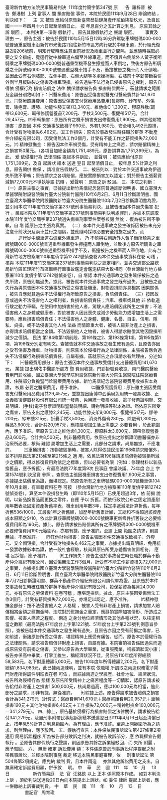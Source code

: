 臺灣新竹地方法院民事簡易判決  
111年度竹簡字第347號
原      告  羅梓晉  
被      告  鄭港樹  
上列
當事人
間
損害賠償
事件，本院於民國111年9月28日
辯論終結
，判決如下：
    主  文
被告
應給付原告新臺幣叁拾肆萬壹仟貳佰柒拾玖元，及自民國一一一年四月十六日起至清償日止，
按
年息百分之五計算之利息。
原告其餘之訴
駁回
。
本判決第一項得
假執行
。
原告其餘假執行之
聲請
駁回。　
    事實及理由
一、原告主張：被告於民國110年5月15日12時46分許駕駛車牌號碼000-000號普通重型機車沿新竹市光復路2段往新竹市區方向行駛於中線車道，於行經光復路2段206號前，明知行駛時應注意車前狀況及兩車並行之間隔，並應隨時採取必要之安全措施，竟逕行從中線車道右偏至外線車道，而不慎與右側訴外人黃子衡所騎乘之車牌號碼000-0000號普通重型機車發生擦撞而人車倒地，致後方原告所騎乘之車牌號碼000-0000號普通重型機車措手不及，衝撞被告之機車而人車倒地，並因此受有右側膝部、左側手部、右側大腿等多處挫擦傷、右膝前十字韌帶斷裂併外側半月板破裂之傷害及機車毀損。被告過失不法行為已侵害原告之權利，原告自得依
侵權行為
損害賠償之
法律
關係請求被告負
損害賠償責任
。茲就請求之範圍及金額分別敘明如下：㈠醫療費用：原告因受傷害就醫支付醫療費共計141,670元。㈡醫療照護費用：原告因受傷害支付醫療用品費用(含膠帶、紗布墊、外傷膏、除疤膏、護膝、功能性膝支架)13,340元、維他命C 1,300元、膠原胜肽(韌帶)3,600元、韌帶修護營養品7,200元、手杖3,500元、復健帶517元，合計29,457元。㈢車輛損害：原告所有之機車損害支出修復費用1,900元。㈣其他財物損害：原告因
本件
交通事故致褲子990元、外套1,980元、安全帽3,492元毀損，合計受有財物損失6,462元。㈤工作損失：原告於事故發生時任職於群英
不動產
仲介經紀有限公司，因受傷無法工作3個月，計受有不能工作之薪資損失72,000元。㈥
精神慰撫金
：原告因本件車禍受傷，受有精神上之痛苦，請求賠償精神上之損害150萬元。（各項目加總金額為1,751,489元，原告誤算為1,751,399元）。為此，
爰
依侵權行為
法律關係
提起本件訴訟，
並聲明
：被告應給付原告1,751,399元，及自
起訴狀
繕本
送達
翌日
起至清償日止，
按年息
5%計算之利息。原告願供
擔保
，請准宣告假執行。
二、被告則以：對於本件交通事故為伊過失所致不爭執；原告請求之各項賠償，應按實際損害加以認定；對於原告主張薪資減損72,000元不爭執等語
抗辯
，爰聲明：
原告之訴
駁回。
三、本院之判斷：
（一）原告主張之事實，已據提出新竹馬偕紀念醫院普通診斷證明書、國立臺灣大學醫學院附設醫院新竹臺大分院新竹醫院110年6月2日、6月11日診斷證明書、國立臺灣大學醫學院附設醫院新竹臺大分院生醫醫院110年7月2日診斷證明書為證，並引用本院111年度竹交簡字第237號刑事簡易判決，且被告確因本件過失傷害
犯行
，業經本院以111年度竹交簡字第237號刑事簡易判決判處罪刑，亦據本院調取本院111年度竹交簡字第237號過失傷害刑事案件案卷核閱
無訛
，復為被告所不爭執，自
堪
認原告之主張為真實。
（二）查本件交通事故之發生確係因被告未充分注意車前狀況及兩車並行之間隔，並應隨時採取必要安全措施之過失，而
　　　逕行從中線車道右偏至外線車道，
乃
不慎與右側訴外人黃子衡所騎乘之車牌號碼000-0000號普通重型機車發生擦撞而人車倒地，並致後方原告所騎乘之車牌號碼000-0000號普通重型機車措手不及，衝撞被告之機車而人車倒地，此有台灣新竹地方檢察署110年度偵字第12742號偵查卷內本件交通事故資料在卷
可稽
，
核與
本院111年度竹交簡字第237號刑事簡易判決之認定相同，並與交通部公路總局新竹區監理所竹苗區車輛行車事故鑑定會鑑定結果大致相同（參台灣新竹地方檢察署110年度偵字第12742號偵查卷），自
堪認
本件交通事故之發生確係被告之過失所致，原告則無過失。據此，被告就本件交通事故之發生既有過失，且被告之過失行為與原告因本件交通事故所受之傷害及機車、財物毀損間亦具相當
因果關係
，被告自應就其過失不法侵權行為所致原告之損害，負賠償責任。
（三）按因故意或過失不法侵害他人之權利者，負損害賠償責任；汽車、機車或其他
非
依軌道行駛之動力車輛，在使用中加損害於他人者，駕駛人應賠償因此所生之損害；不法侵害他人之身體或健康者，對於被害人因此喪失或減少勞動能力或增加生活上之需要時，應負損害賠償責任；不法侵害他人之身體、健康、名譽、自由、信用、隱私、貞操，或不法侵害其他人格
法益
而情節重大者，被害人雖非財產上之損害，亦得請求賠償相當之金額。不法毀損他人之物者，被害人得請求賠償其物因毀損所減少之價額。
民法
第184條第1項前段、第191條之2、第193條第1項、第195條第1項、第196條分別定有明文。查被告就本件交通事故之發生確有過失，且原告亦因之受有傷害及機車、財物損害，則原告本於侵權行為之法律關係，主張被告應負過失不法侵權行為損害賠償責任，自屬有據。茲就原告之各項請求有無理由，分述如下：
    ㈠醫療費用部分：原告主張因本件交通事故受傷計支出醫療費用141,670元，
業據
提出騏佑中醫診所處方
暨
費用收據、門診掛號費收據、南門醫院醫療費用門診收據、國立臺灣大學醫學院附設醫院新竹臺大分院生醫醫院住院醫療費用、住院部分負擔暨門診醫療費用收據、新竹馬偕紀念醫院醫療費用收據影本為證，
核屬
必要之醫療費用，應予准許。
　　㈡醫療照護費用：原告雖主張因受傷害支付醫療用品費用共29,457元，並據提出康博中西藥局免用統一發票收據、正全義肢復健器材股份有限公司統一發票、免用統一發票收據、電子發票證明聯、交易明細、(手杖)電子發票證明聯暨銷貨明細、購物明細等影本為證。然依原告所受之傷害，原告支出之護膝2,245元、功能性膝支架9,000元、復健帶517元、膠帶200元、紗布墊315元、折疊手杖3,500元、消炎外傷膏280元、除疤膏1,300元、藥品3,600元，合計共20,957元，應核屬增加生活上需要之
必要費用
，於此範圍內，應予准許。至原告支出之維他命1,300元、膠原胜太3,600元、韌帶修復營養品3,600元，合計共8,500元，則非醫療費用，依原告提出之診斷證明書醫囑亦非治療所必要，核尚
難認
屬增加生活上之需要，此部分之請求，尚屬無據，不應准許。
　　㈢車輛損害：按物被毀損時，被害人除得依據民法第196條請求賠償外，並不排除民法第213條至第215條之
適
用，依民法第196條請求賠償物被毀損所減少之價額，得以修復費用為估定之標準，但以必要者為限（例如：修理材料以新品換舊品，應予折舊），有最高法院77年度第9次
民事庭
會議決議、73年度
台上
字第1574號判決足資
參照
。查原告主張因機車損害支出修復費用1,900元之事實，亦據提出估價單為證，而堪認定。然原告所有之車牌號碼000-0000號機車係104年10月出廠，有車籍資料在卷
可按
（參台灣新竹地方檢察署110年度偵字第12742號偵查卷），算至本件毀損發生時（即110年5月15日）已使用超過3年，依
前揭
說明，以新品換舊品而更換之零件，自應
予以
折舊。而依行政院公布之固定資產耐用年數表及固定資產折舊率表，機車耐用年數3年，採定率遞減法計算折舊，每年折舊536/1000，其最後1年之折舊額，加歷年折舊累計額，其總和不得超過該資產成本原額之9/10，依此計算該車牌號碼000-0000號機車更新零件折舊後之必要修復費用即為190元。據此，原告請求被告賠償其所有之車牌號碼000-0000號機車必要修復費用190元範圍內，亦屬有據，應予准許。至逾
上開
範圍之請求，則屬無據，不應准許。
    ㈣其他財物損害：原告主張因本件交通事故致褲子、外套元、安全帽毀損，合計受有財物損失6,462元之事實，亦據提出銷貨明細、免用統一發票收據影本為證，依一般社會經驗，核尚與原告所受身體傷害位置相符，
應堪
足採信，應予准許。
　　㈤工作損失：原告主張於事故發生時任職於群英不動產仲介經紀有限公司，因受傷無法工作3個月，計受有不能工作薪資損失72,000元之事實，亦據提出國立臺灣大學醫學院附設醫院新竹臺大分院新竹醫院110年6月2日、6月11日診斷證明書、國立臺灣大學醫學院附設醫院新竹臺大分院生醫醫院110年7月2日診斷證明書、群英不動產仲介經紀有限公司請假單為證，且原告於本件交事故發生時確任職於群英不動產仲介經紀有限公司，投保薪資為每月24,000元，亦有原告之勞保資料
在卷可稽
，應堪足採信。據此，原告主張因受傷無法工作3個月，計受有薪資損失72,000元，亦堪足以認定，應予准許。
　　㈥精神慰撫金部分：按不法侵害他人之
人格權
，被害人受有非財產上損害，請求加害人賠償相當金額之慰撫金時，法院對於慰撫金之量定，應斟酌實際加害情形、所造成之影響、被害人痛苦之程度、
兩造
之身分地位經濟情形及其他各種狀況，以核定相當之數額（最高法院47年度台上字第1221號、51年度台上字第223號判例意旨參照）。查被告就本件交通事故之發生確有過失，且原告亦因之受有前揭之傷害，已如前述，衡諸原告所受之傷害，堪認精神上應受有痛苦。從而，原告本於侵權行為之法律關係，請求被告賠償非財產上損害，自屬有據。本院審酌被告係因過失而造成原告受有前揭之傷害，又參以原告為大學畢業，從事服務業，稱經濟狀況小康；被告亦係高中畢業，打零工維生，稱經濟狀況不佳。另原告110年度所得總額58,583元，名下財產總額5,000元，被告110年度年所得總額2,200元，名下財產總額1,834,983元，此已據兩造陳明，並有本院
依職權
所調取之兩造稅務電子閘門財產所得調件明細表在卷
可佐
，而綜據兩造之學經歷、社會地位、經濟狀況，被告所為侵權行為
態樣
及原告所受精神上之痛苦程度等一切情狀，認原告請求被告給付非財產上之損害1,500,000元，核尚屬過高，應以100,000元為相當，逾此部分之請求，即非有據，無從准許。
    ㈦綜據上述，原告得請求被告賠償之損害合計為341,279元（計算式：醫療費用141,670元＋醫療照護費用20,957元＋車輛損害190元＋其他財物損害6,462元＋工作損失72,000元＋精神慰撫金100,000元＝341,279元）。
四、綜上，原告基於侵權行為損害賠償之法律關係，請求被告給付341,279元，及自刑事附帶民事起訴狀繕本送達翌日即111年4月16日起至清償日止，按年息5%計算之利息範圍內，為有理由，應予准許。至逾上開範圍所為之請求，則無理由，應予駁回。
五、假執行宣告：本件係依民事訴訟法第427條第2項適用
簡易訴訟程序
所為被告部分敗訴之判決，就被告敗訴部分，應
依職權宣告假執行
。至原告其餘假執行之聲請，則因原告其餘之訴業經駁回，而
失所
附麗
，應予駁回。
六、
無庸
確定
訴訟費用
額：本件係原告於刑事訴訟程序提起之附
    帶民事訴訟，並經本院刑事庭
裁定
移送本院民事庭審理，依
    
刑事訴訟法
第504條第2項規定，應免納
裁判
費，且本件兩造
    亦無其他訴訟費用之支出，自無庸確定訴訟費用額，併予敘
    明。
中    華    民    國   111    年    10   月     13    日
                  新竹簡易庭    法  官  汪銘欽
以上
正本
係照原本作成。
如對本判決
上訴
，須於判決送達後20日內向本院提出上訴狀。如
委任
律師
提起上訴者，應一併繳納上訴審裁判費。
中    華    民    國   111    年    10    月    13    日
                                
書記官
  周育瑜